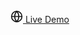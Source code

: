 <div class="bg-[#04081A] py-6">
  <div class="max-w-6xl mx-auto px-4 text-center">
    <a
      href="https://companysystem.vercel.app/"
      target="_blank"
      rel="noopener noreferrer"
      class="inline-flex items-center gap-2 px-6 py-3 rounded-lg bg-gradient-to-r from-blue-500 to-purple-500 text-white font-semibold hover:opacity-90 transition-opacity"
    >
      <svg
        xmlns="http://www.w3.org/2000/svg"
        width="20"
        height="20"
        viewBox="0 0 24 24"
        fill="none"
        stroke="currentColor"
        stroke-width="2"
        stroke-linecap="round"
        stroke-linejoin="round"
      >
        <circle cx="12" cy="12" r="10"></circle>
        <line x1="2" y1="12" x2="22" y2="12"></line>
        <path d="M12 2a15.3 15.3 0 0 1 4 10 15.3 15.3 0 0 1-4 10 15.3 15.3 0 0 1-4-10 15.3 15.3 0 0 1 4-10z"></path>
      </svg>
      <span>Live Demo</span>
    </a>
  </div>
</div>
